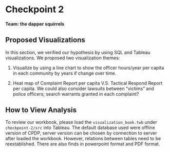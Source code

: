 # Checkpoint 2
#### Team: the dapper squirrels

## Proposed Visualizations

In this section, we verified our hypothesis by using SQL and Tableau visualizations.
We proposed two visualization themes:

1. Visualize by using a line chart to show the officer hours/year per capita in
each community by years if change over time.

2. Heat map of Complaint Report per capita V.S. Tactical Respond Report per
capita. We could also consider lawsuits between “victims” and police officers;
search warrants granted in each complaint?


## How to View Analysis

To review our workbook, please load the `visualization_book.twb` under `checkpoint-2/src`
into Tableau. The default database used were offline version of CPDP, server version
can be chosen by connection to server after loaded the workbook. However, relations
between tables need to be reestablished. There are also finds in powerpoint format
and PDF format.
